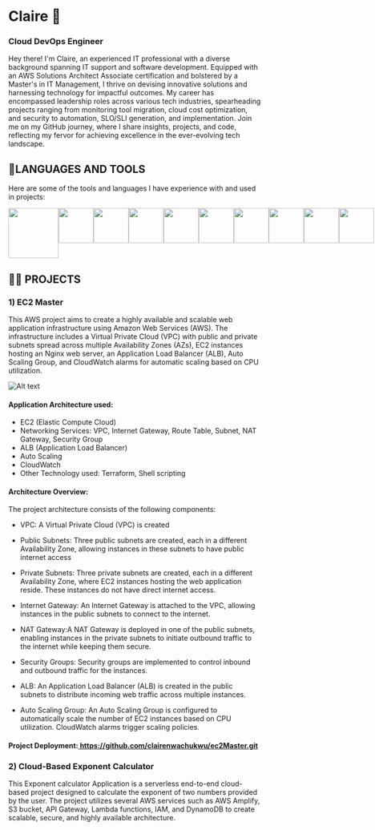 <link rel="stylesheet" href="https://cdn.jsdelivr.net/gh/devicons/devicon@v2.15.1/devicon.min.css">
          

# Claire 👋 
### Cloud DevOps Engineer
Hey there! I'm Claire, an experienced IT professional with a diverse background spanning IT support and software development. Equipped with an AWS Solutions Architect Associate certification and bolstered by a Master's in IT Management, I thrive on devising innovative solutions and harnessing technology for impactful outcomes. My career has encompassed leadership roles across various tech industries, spearheading projects ranging from monitoring tool migration, cloud cost optimization, and security to automation, SLO/SLI generation, and implementation. Join me on my GitHub journey, where I share insights, projects, and code, reflecting my fervor for achieving excellence in the ever-evolving tech landscape.

## 💼LANGUAGES AND TOOLS
Here are some of the tools and languages I have experience with and used in projects:

<div style="display: flex; justify-content: space-around;">
    <img src="https://cdn.jsdelivr.net/gh/devicons/devicon/icons/amazonwebservices/amazonwebservices-plain-wordmark.svg" width="100px"/>
    <img src="https://cdn.jsdelivr.net/gh/devicons/devicon/icons/javascript/javascript-original.svg" width="70px"/>
    <img src="https://cdn.jsdelivr.net/gh/devicons/devicon/icons/python/python-plain-wordmark.svg" width="70px"/>
    <img src="https://cdn.jsdelivr.net/gh/devicons/devicon/icons/terraform/terraform-original.svg" width="70px"/>
    <img src="https://cdn.jsdelivr.net/gh/devicons/devicon/icons/ansible/ansible-original-wordmark.svg" width="70px"/>
    <img src="https://cdn.jsdelivr.net/gh/devicons/devicon/icons/jira/jira-original-wordmark.svg" width="70px"/>
    <img src="https://cdn.jsdelivr.net/gh/devicons/devicon/icons/linux/linux-original.svg" width="70px"/>
    <img src="https://cdn.jsdelivr.net/gh/devicons/devicon/icons/jenkins/jenkins-original.svg" width="70px"/>
    <img src="https://cdn.jsdelivr.net/gh/devicons/devicon/icons/docker/docker-original.svg" width="70px"/>
    <img src="https://cdn.jsdelivr.net/gh/devicons/devicon/icons/kubernetes/kubernetes-plain.svg" width="70px"/>
</div>

## 👩‍💻 PROJECTS
### 1) EC2 Master
This AWS project aims to create a highly available and scalable web application infrastructure using Amazon Web Services (AWS). The infrastructure includes a Virtual Private Cloud (VPC) with public and private subnets spread across multiple Availability Zones (AZs), EC2 instances hosting an Nginx web server, an Application Load Balancer (ALB), Auto Scaling Group, and CloudWatch alarms for automatic scaling based on CPU utilization.

![Alt text](https://github.com/clairenwachukwu/clairenwachukwu/blob/1876023b75d7a4e26a9022fec0eeb0f7e05c18f2/ec2MasterImg.png)
#### Application Architecture used:
+ EC2 (Elastic Compute Cloud) 
+ Networking Services: VPC, Internet Gateway, Route Table, Subnet, NAT Gateway, Security Group
+ ALB (Application Load Balancer)
+ Auto Scaling
+ CloudWatch
+ Other Technology used: Terraform, Shell scripting


#### Architecture Overview:
The project architecture consists of the following components:

- VPC: A Virtual Private Cloud (VPC) is created

- Public Subnets: Three public subnets are created, each in a different Availability Zone, allowing instances in these subnets to have public internet access

- Private Subnets: Three private subnets are created, each in a different Availability Zone, where EC2 instances hosting the web application reside. These instances do not have direct internet access.

- Internet Gateway: An Internet Gateway is attached to the VPC, allowing instances in the public subnets to connect to the internet.

- NAT Gateway:A NAT Gateway is deployed in one of the public subnets, enabling instances in the private subnets to initiate outbound traffic to the internet while keeping them secure.

- Security Groups: Security groups are implemented to control inbound and outbound traffic for the instances.

- ALB: An Application Load Balancer (ALB) is created in the public subnets to distribute incoming web traffic across multiple instances.

- Auto Scaling Group: An Auto Scaling Group is configured to automatically scale the number of EC2 instances based on CPU utilization. CloudWatch alarms trigger scaling policies.

#### Project Deployment:[          ](https://github.com/clairenwachukwu/ec2Master.git)https://github.com/clairenwachukwu/ec2Master.git


### 2) Cloud-Based Exponent Calculator
This Exponent calculator Application is a serverless end-to-end cloud-based project designed to calculate the exponent of two numbers provided by the user. The project utilizes several AWS services such as AWS Amplify, S3 bucket, API Gateway, Lambda functions, IAM, and DynamoDB to create scalable, secure, and highly available architecture.


          

          

          



